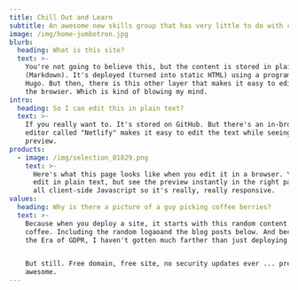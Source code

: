 ```yaml
---
title: Chill Out and Learn
subtitle: An awesome new skills group that has very little to do with coffee
image: /img/home-jumbotron.jpg
blurb:
  heading: What is this site?
  text: >-
    You're not going to believe this, but the content is stored in plain text
    (Markdown). It's deployed (turned into static HTML) using a program called
    Hugo. But then, there is this other layer that makes it easy to edit this in
    the browser. Which is kind of blowing my mind.
intro:
  heading: So I can edit this in plain text?
  text: >-
    If you really want to. It's stored on GitHub. But there's an in-browser
    editor called "Netlify" makes it easy to edit the text while seeing a
    preview.
products:
  - image: /img/selection_01829.png
    text: >-
      Here's what this page looks like when you edit it in a browser. You can
      edit in plain text, but see the preview instantly in the right pane. It's
      all client-side Javascript so it's really, really responsive.
values:
  heading: Why is there a picture of a guy picking coffee berries?
  text: >-
    Because when you deploy a site, it starts with this random content about
    coffee. Including the random logaoand the blog posts below. And because it's
    the Era of GDPR, I haven't gotten much farther than just deploying the site.


    But still. Free domain, free site, no security updates ever ... pretty
    awesome.
---
```


